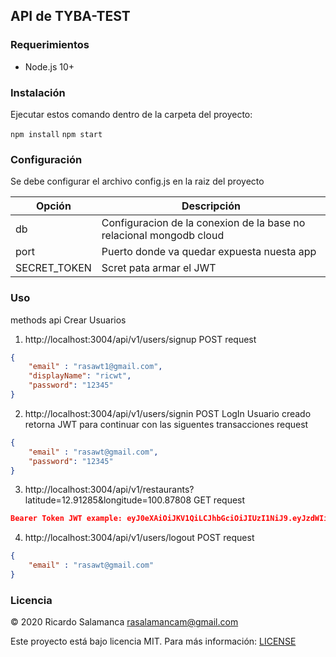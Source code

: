 ## API de TYBA-TEST


### Requerimientos

 * Node.js 10+

### Instalación

Ejecutar estos comando dentro de la carpeta del proyecto:

`npm install`
`npm start`

### Configuración

Se debe configurar el archivo config.js en la raiz del proyecto

| Opción | Descripción |
| --- | --- |
| db | Configuracion de la conexion de la base no relacional mongodb cloud|
| port | Puerto donde va quedar expuesta nuesta app |
| SECRET_TOKEN | Scret pata armar el JWT|



### Uso

methods api
Crear Usuarios
1. http://localhost:3004/api/v1/users/signup POST
request
```json
{
	"email" : "rasawt1@gmail.com",
	"displayName": "ricwt",
	"password": "12345"
}
```

2. http://localhost:3004/api/v1/users/signin POST
LogIn Usuario creado retorna JWT para continuar con las siguentes transacciones
request
```json
{
	"email" : "rasawt@gmail.com",
	"password": "12345"
}
```

3. http://localhost:3004/api/v1/restaurants?latitude=12.91285&longitude=100.87808 GET
request
```json
Bearer Token JWT example: eyJ0eXAiOiJKV1QiLCJhbGciOiJIUzI1NiJ9.eyJzdWIiOiI2MmU1YjIwYjE3MTk5MjE2ODZhOTZmZmUiLCJlbWFpbCI6InJhc2F3dEBnbWFpbC5jb20iLCJpYXQiOjE2NTkyMjA5MDQsImV4cCI6MTY2MDQzMDUwNH0.au6TL7WmhKWyPtje9bjZPpxO1qbGVdLYdlmmvMdD364
```

4. http://localhost:3004/api/v1/users/logout POST
request
```json
{
	"email" : "rasawt@gmail.com"
}
```

### Licencia

© 2020 Ricardo Salamanca <rasalamancam@gmail.com>

Este proyecto está bajo licencia MIT. Para más información: [LICENSE](https://raw.githubusercontent.com/tecnogo/meli-sdk/master/LICENSE)
